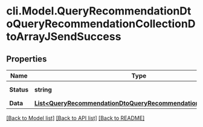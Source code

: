 # cli.Model.QueryRecommendationDtoQueryRecommendationCollectionDtoArrayJSendSuccess

## Properties

Name | Type | Description | Notes
------------ | ------------- | ------------- | -------------
**Status** | **string** |  | [optional] [readonly] 
**Data** | [**List&lt;QueryRecommendationDtoQueryRecommendationCollectionDto&gt;**](QueryRecommendationDtoQueryRecommendationCollectionDto.md) |  | [optional] 

[[Back to Model list]](../README.md#documentation-for-models) [[Back to API list]](../README.md#documentation-for-api-endpoints) [[Back to README]](../README.md)

